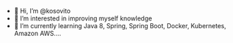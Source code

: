- 👋 Hi, I’m @kosovito
- 👀 I’m interested in improving myself knowledge
- 🌱 I’m currently learning Java 8, Spring, Spring Boot, Docker, Kubernetes, Amazon AWS....

<!---
kosovito/kosovito is a ✨ special ✨ repository because its `README.md` (this file) appears on your GitHub profile.
You can click the Preview link to take a look at your changes.
--->
